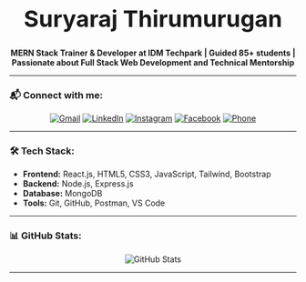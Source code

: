 <h1 align="center" style="font-size: 40px;">Suryaraj Thirumurugan</h1>

<p align="center">
  <strong>
    MERN Stack Trainer & Developer at IDM Techpark | Guided 85+ students | Passionate about Full Stack Web Development and Technical Mentorship
  </strong>
</p>

---

### 📬 Connect with me:

<p align="center">
  <a href="mailto:thirucse2120@gmail.com"><img src="https://img.shields.io/badge/Gmail-red?style=for-the-badge&logo=gmail&logoColor=white" alt="Gmail"/></a>
  <a href="https://www.linkedin.com/in/suryaraj-thirumuruga-8807b7279/"><img src="https://img.shields.io/badge/LinkedIn-blue?style=for-the-badge&logo=linkedin&logoColor=white" alt="LinkedIn"/></a>
  <a href="https://www.instagram.com/suryaraj_thiru_21/"><img src="https://img.shields.io/badge/Instagram-purple?style=for-the-badge&logo=instagram&logoColor=white" alt="Instagram"/></a>
  <a href="https://www.facebook.com/public/Suryaraj-Thirumurugan/"><img src="https://img.shields.io/badge/Facebook-1877F2?style=for-the-badge&logo=facebook&logoColor=white" alt="Facebook"/></a>
  <a href="tel:+919715459176"><img src="https://img.shields.io/badge/Call-Phone-green?style=for-the-badge&logo=phone&logoColor=white" alt="Phone"/></a>
</p>

---

### 🛠️ Tech Stack:
- **Frontend:** React.js, HTML5, CSS3, JavaScript, Tailwind, Bootstrap  
- **Backend:** Node.js, Express.js  
- **Database:** MongoDB  
- **Tools:** Git, GitHub, Postman, VS Code  

---

### 📊 GitHub Stats:

<p align="center">
  <img src="https://github-readme-stats.vercel.app/api?username=suryaraj-thirumuruga-idm&show_icons=true&theme=radical" alt="GitHub Stats"/>
</p>

---

<!---
suryaraj-thirumuruga-idm/suryaraj-thirumuruga-idm is a ✨ special ✨ repository because its `README.md` (this file) appears on your GitHub profile.
You can click the Preview link to take a look at your changes.
--->
